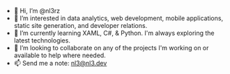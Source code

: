 - 👋 Hi, I’m @nl3rz
- 👀 I’m interested in data analytics, web development, mobile applications, static site generation, and developer relations.
- 🌱 I’m currently learning XAML, C#, & Python.  I'm always exploring the latest technologies.
- 💞️ I’m looking to collaborate on any of the projects I'm working on or available to help where needed.
- 📫 Send me a note: nl3@nl3.dev
